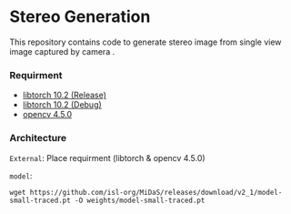 # Stereo Generation
This repository contains code to generate stereo image from single view image captured by camera .
### Requirment
* [libtorch 10.2 (Release)](https://download.pytorch.org/libtorch/cu102/libtorch-win-shared-with-deps-1.8.1%2Bcu102.zip)
* [libtorch 10.2 (Debug)](https://download.pytorch.org/libtorch/cu102/libtorch-win-shared-with-deps-debug-1.8.1%2Bcu102.zip)
* [opencv 4.5.0](https://sourceforge.net/projects/opencvlibrary/files/4.5.0/opencv-4.5.0-vc14_vc15.exe/download)

### Architecture
`External`: Place requirment (libtorch & opencv 4.5.0)

`model`: 
```
wget https://github.com/isl-org/MiDaS/releases/download/v2_1/model-small-traced.pt -O weights/model-small-traced.pt
```
